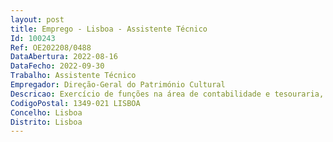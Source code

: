 ```yaml
--- 
layout: post
title: Emprego - Lisboa - Assistente Técnico
Id: 100243
Ref: OE202208/0488
DataAbertura: 2022-08-16
DataFecho: 2022-09-30
Trabalho: Assistente Técnico
Empregador: Direção-Geral do Património Cultural
Descricao: Exercício de funções na área de contabilidade e tesouraria, para a Divisão de Planeamento, Gestão, Controlo, Recursos Financeiros e Património
CodigoPostal: 1349-021 LISBOA
Concelho: Lisboa
Distrito: Lisboa
--- 
```

